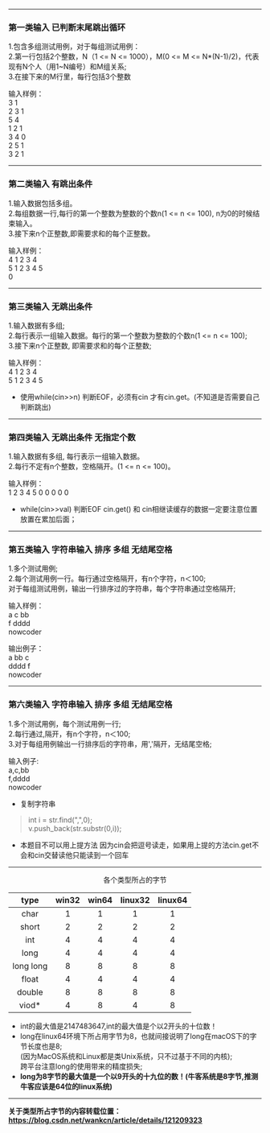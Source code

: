 - - -
### 第一类输入 已判断末尾跳出循环 
1.包含多组测试用例，对于每组测试用例：   
2.第一行包括2个整数，N（1 <= N <= 1000），M(0 <= M <= N*(N-1)/2)，代表现有N个人（用1~N编号）和M组关系;   
3.在接下来的M行里，每行包括3个整数    
  
输入样例：  
3 1  
2 3 1  
5 4  
1 2 1  
3 4 0  
2 5 1  
3 2 1  
- - -
### 第二类输入   有跳出条件
1.输入数据包括多组。  
2.每组数据一行,每行的第一个整数为整数的个数n(1 <= n <= 100), n为0的时候结束输入。  
3.接下来n个正整数,即需要求和的每个正整数。      
  
输入样例：      
4 1 2 3 4  
5 1 2 3 4 5  
0
- - -
### 第三类输入  无跳出条件
1.输入数据有多组;  
2.每行表示一组输入数据。每行的第一个整数为整数的个数n(1 <= n <= 100);    
3.接下来n个正整数, 即需要求和的每个正整数;       
  
输入样例：   
4 1 2 3 4  
5 1 2 3 4 5  
* 使用while(cin>>n) 判断EOF，必须有cin 才有cin.get。(不知道是否需要自己判断跳出)
- - -
### 第四类输入  无跳出条件 无指定个数  
1.输入数据有多组, 每行表示一组输入数据。  
2.每行不定有n个整数，空格隔开。(1 <= n <= 100)。  
  
输入样例：  
1 2 3
4 5
0 0 0 0 0  
* while(cin>>val) 判断EOF cin.get() 和 cin相继读缓存的数据一定要注意位置放置在累加后面；  
- - -
### 第五类输入  字符串输入  排序   多组   无结尾空格 
1.多个测试用例;  
2.每个测试用例一行。每行通过空格隔开，有n个字符，n＜100;  
对于每组测试用例，输出一行排序过的字符串，每个字符串通过空格隔开;      
  
输入样例：  
a c bb  
f dddd  
nowcoder  
  
输出例子：    
a bb c  
dddd f  
nowcoder    
- - -
### 第六类输入  字符串输入  排序   多组   无结尾空格   
1.多个测试用例，每个测试用例一行;  
2.每行通过,隔开，有n个字符，n＜100;    
3.对于每组用例输出一行排序后的字符串，用','隔开，无结尾空格;     
  
输入例子:    
a,c,bb    
f,dddd    
nowcoder         
* 复制字符串  
>int i = str.find(",",0);     
  v.push_back(str.substr(0,i));     
* 本题目不可以用上提方法 因为cin会把逗号读走，如果用上提的方法cin.get不会和cin交替读他只能读到一个回车
- - -
 <div align="center">  
 各个类型所占的字节
  
|  type     |  win32  |  win64  |linux32  |   linux64|               
|  :----:   | :----:  | :----:  | :----:  |  :----:  |
|  char     |    1    | 1       | 1       |    1     |    
|  short    |    2    | 2       | 2       |    2     |    
|  int      |    4    | 4       | 4       |    4     |    
|  long     |    4    | 4       | 4       |    4     |    
|long  long |    8    | 8       | 8       |    8     |      
|float      |    4    | 4       | 4       |    4     |      
|double     |    8    | 8       | 8       |    8     |      
|viod*      |    4    | 8       | 4       |    8     | 
  
</div>

*  int的最大值是2147483647,int的最大值是个以2开头的十位数！   
* long在linux64环境下所占用字节为8，也就间接说明了long在macOS下的字节长度也是8;    
(因为MacOS系统和Linux都是类Unix系统，只不过基于不同的内核);   
跨平台注意long的使用带来的精度损失;   
*  __long为8字节的最大值是一个以9开头的十九位的数！(牛客系统是8字节,推测牛客应该是64位的linux系统)__ 
- - -
__关于类型所占字节的内容转载位置：https://blog.csdn.net/wankcn/article/details/121209323__
   
  


